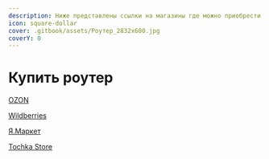 ```yaml
---
description: Ниже представлены ссылки на магазины где можно приобрести наши товары
icon: square-dollar
cover: .gitbook/assets/Роутер_2832х600.jpg
coverY: 0
---
```


# Купить роутер

[OZON](https://www.ozon.ru/product/router-wi-fi-s-openwrt-2790974665/)

[Wildberries](https://www.wildberries.ru/seller/250005498)

[Я.Маркет](https://market.yandex.ru/card/router-wi-fi-s-openwrt/4617526828?)

[Tochka Store](https://checkout.tochka.com/encrypttech)
